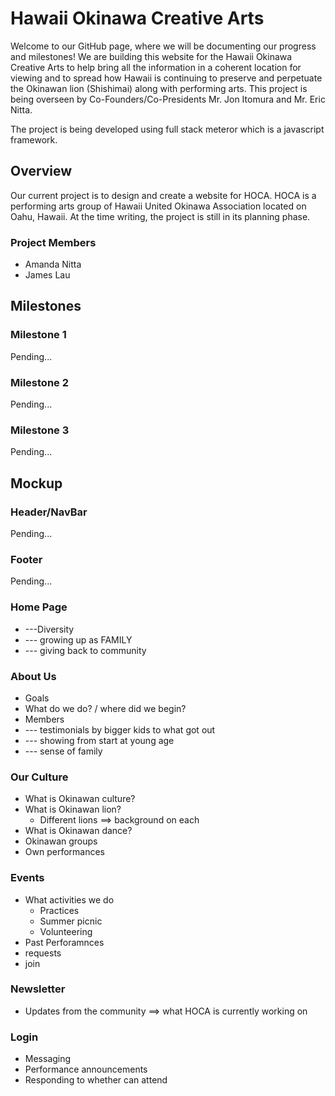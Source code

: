 # Hawaii Okinawa Creative Arts
Welcome to our GitHub page, where we will be documenting our progress and milestones! We are building this website for the Hawaii Okinawa Creative Arts to help bring all the information in a coherent location for viewing and to spread how Hawaii is continuing to preserve and perpetuate the Okinawan lion (Shishimai) along with performing arts. This project is being overseen by Co-Founders/Co-Presidents Mr. Jon Itomura and Mr. Eric Nitta. 

The project is being developed using full stack meteror which is a javascript framework. 

## Overview
Our current project is to design and create a website for HOCA. HOCA is a performing arts group of Hawaii United Okinawa Association located on Oahu, Hawaii. At the time writing, the project is still in its planning phase.

### Project Members
- Amanda Nitta
- James Lau

## Milestones

### Milestone 1
Pending...

### Milestone 2
Pending...

### Milestone 3
Pending...

## Mockup

### Header/NavBar
Pending...

### Footer
Pending...

### Home Page
- ---Diversity
- --- growing up as FAMILY
- --- giving back to community

### About Us 
- Goals
- What do we do? / where did we begin? 
- Members
- --- testimonials by bigger kids to what got out
- --- showing from start at young age
- --- sense of family

### Our Culture
- What is Okinawan culture?
- What is Okinawan lion?
  - Different lions ==> background on each
- What is Okinawan dance?
- Okinawan groups 
- Own performances

### Events
- What activities we do 
  - Practices
  - Summer picnic 
  - Volunteering
- Past Perforamnces 
- requests 
- join

### Newsletter
- Updates from the community ==> what HOCA is currently working on

### Login
- Messaging
- Performance announcements
- Responding to whether can attend 
